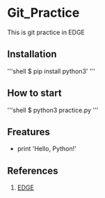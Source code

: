 # Git_Practice
This is git practice in EDGE

## Installation
'''shell
$ pip install python3'
'''

## How to start
'''shell
$ python3 practice.py
'''

## Freatures
- print 'Hello, Python!'

## References
1. [EDGE](https://github.com/gus6615/Git_Practice)
